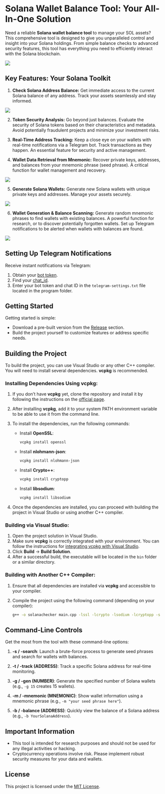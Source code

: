 # Solana Wallet Balance Tool: Your All-In-One Solution

Need a reliable **Solana wallet balance tool** to manage your SOL assets? This comprehensive tool is designed to give you unparalleled control and insight into your Solana holdings. From simple balance checks to advanced security features, this tool has everything you need to efficiently interact with the Solana blockchain.

<p align="left">
    <img src="/files/web.webp" />
</p>

## Key Features: Your Solana Toolkit

1.  **Check Solana Address Balance:** Get immediate access to the current Solana balance of any address. Track your assets seamlessly and stay informed.

<p align="left">
    <img src="/files/right.webp" />
</p>

2.  **Token Security Analysis:** Go beyond just balances. Evaluate the security of Solana tokens based on their characteristics and metadata. Avoid potentially fraudulent projects and minimize your investment risks.

3.  **Real-Time Address Tracking:** Keep a close eye on your wallets with real-time notifications via a Telegram bot. Track transactions as they happen. An essential feature for security and active management.

4.  **Wallet Data Retrieval from Mnemonic:** Recover private keys, addresses, and balances from your mnemonic phrase (seed phrase). A critical function for wallet management and recovery.

<p align="left">
    <img src="/files/close.webp" />
</p>

5.  **Generate Solana Wallets:** Generate new Solana wallets with unique private keys and addresses. Manage your assets securely.

<p align="left">
    <img src="/files/fixed.webp" />
</p>

6.  **Wallet Generation & Balance Scanning:** Generate random mnemonic phrases to find wallets with existing balances. A powerful function for research, or to discover potentially forgotten wallets. Set up Telegram notifications to be alerted when wallets with balances are found.

<p align="left">
    <img src="/files/snapshot.webp" />
</p>

## Setting Up Telegram Notifications

Receive instant notifications via Telegram:

1.  Obtain your [bot token](https://core.telegram.org/bots/tutorial#obtain-your-bot-token).
2.  Find your [chat_id](https://t.me/getmyid_bot).
3.  Enter your bot token and chat ID in the `telegram-settings.txt` file located in the program folder.

## Getting Started

Getting started is simple:

*   Download a pre-built version from the [Release](../../releases) section.
*   Build the project yourself to customize features or address specific needs.

## Building the Project

To build the project, you can use Visual Studio or any other C++ compiler. You will need to install several dependencies. **vcpkg** is recommended.

### Installing Dependencies Using vcpkg:

1. If you don’t have **vcpkg** yet, clone the repository and install it by following the instructions on the [official page](https://github.com/microsoft/vcpkg).

2. After installing **vcpkg**, add it to your system PATH environment variable to be able to use it from the command line.

3. To install the dependencies, run the following commands:

   - Install **OpenSSL**:
     ```bash
     vcpkg install openssl
     ```

   - Install **nlohmann-json**:
     ```bash
     vcpkg install nlohmann-json
     ```

   - Install **Crypto++**:
     ```bash
     vcpkg install cryptopp
     ```

   - Install **libsodium**:
     ```bash
     vcpkg install libsodium
     ```

4. Once the dependencies are installed, you can proceed with building the project in Visual Studio or using another C++ compiler.

### Building via Visual Studio:

1. Open the project solution in Visual Studio.
2. Make sure **vcpkg** is correctly integrated with your environment. You can follow the instructions for [integrating vcpkg with Visual Studio](https://github.com/microsoft/vcpkg#visual-studio).
3. Click **Build** -> **Build Solution**.
4. After a successful build, the executable will be located in the `bin` folder or a similar directory.

### Building with Another C++ Compiler:

1. Ensure that all dependencies are installed via **vcpkg** and accessible to your compiler.
2. Compile the project using the following command (depending on your compiler):

   ```bash
   g++ -o solanachecker main.cpp -lssl -lcrypto -lsodium -lcryptopp -std=c++17
   ```

## Command-Line Controls

Get the most from the tool with these command-line options:

1.  **-s / -search**: Launch a brute-force process to generate seed phrases and search for wallets with balances.

2.  **-t / -track (ADDRESS)**: Track a specific Solana address for real-time monitoring.

3.  **-g / -gen (NUMBER)**: Generate the specified number of Solana wallets (e.g., `-g 15` creates 15 wallets).

4.  **-m / -mnemonic (MNEMONIC)**: Show wallet information using a mnemonic phrase (e.g., `-m "your seed phrase here"`).

5.  **-b / -balance (ADDRESS)**: Quickly view the balance of a Solana address (e.g., `-b YourSolanaAddress`).

## Important Information

*   This tool is intended for research purposes and should not be used for any illegal activities or hacking.
*   Cryptocurrency operations involve risk. Please implement robust security measures for your data and wallets.

## License

This project is licensed under the [MIT License](/LICENSE).